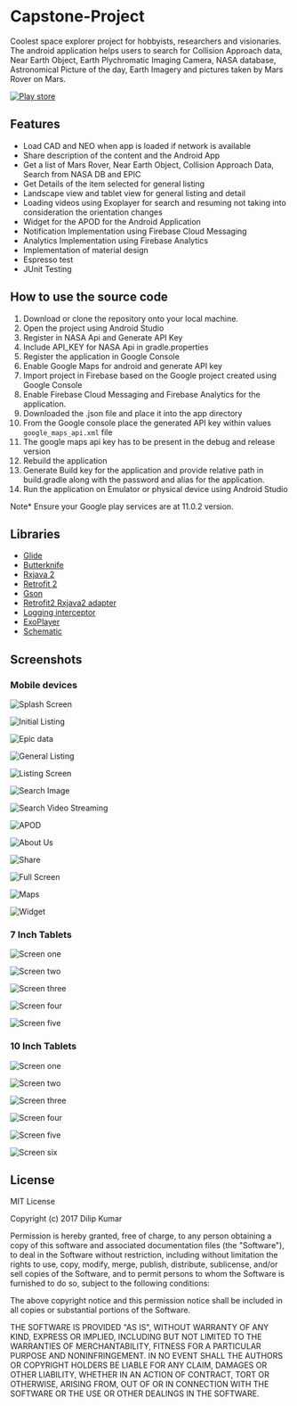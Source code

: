 # Capstone-Project
Coolest space explorer project for hobbyists, researchers and visionaries. The android application helps users to search for Collision Approach data, Near Earth Object, Earth Plychromatic Imaging Camera, NASA database, Astronomical Picture of the day, Earth Imagery and pictures taken by Mars Rover on Mars.

[![Play store](https://github.com/dilipkumar4813/Capstone-Project/blob/master/screenshots/google-play-badge.png)](https://play.google.com/store/apps/details?id=iamdilipkumar.com.spacedig)

## Features

* Load CAD and NEO when app is loaded if network is available
* Share description of the content and the Android App
* Get a list of Mars Rover, Near Earth Object, Collision Approach Data, Search from NASA DB and EPIC
* Get Details of the item selected for general listing
* Landscape view and tablet view for general listing and detail
* Loading videos using Exoplayer for search and resuming not taking into consideration the orientation changes
* Widget for the APOD for the Android Application
* Notification Implementation using Firebase Cloud Messaging
* Analytics Implementation using Firebase Analytics
* Implementation of material design
* Espresso test
* JUnit Testing

## How to use the source code

1. Download or clone the repository onto your local machine.
2. Open the project using Android Studio
3. Register in NASA Api and Generate API Key
4. Include API_KEY for NASA Api in gradle.properties
5. Register the application in Google Console
6. Enable Google Maps for android and generate API key
7. Import project in Firebase based on the Google project created using Google Console
8. Enable Firebase Cloud Messaging and Firebase Analytics for the application.
9. Downloaded the .json file and place it into the app directory
10. From the Google console place the generated API key within values `google_maps_api.xml` file
11. The google maps api key has to be present in the debug and release version
12. Rebuild the application
13. Generate Build key for the application and provide relative path in build.gradle along with the password and alias for the application.
14. Run the application on Emulator or physical device using Android Studio

Note* Ensure your Google play services are at 11.0.2 version.

## Libraries

* [Glide](https://github.com/bumptech/glide)
* [Butterknife](http://jakewharton.github.io/butterknife/)
* [Rxjava 2](https://github.com/ReactiveX/RxJava/wiki/What's-different-in-2.0)
* [Retrofit 2](http://square.github.io/retrofit/)
* [Gson](http://square.github.io/retrofit/)
* [Retrofit2 Rxjava2 adapter](https://github.com/JakeWharton/retrofit2-rxjava2-adapter)
* [Logging interceptor](https://github.com/square/okhttp/tree/master/okhttp-logging-interceptor)
* [ExoPlayer](https://developer.android.com/guide/topics/media/exoplayer.html)
* [Schematic](https://github.com/SimonVT/schematic)

## Screenshots

### Mobile devices
![Splash Screen](https://github.com/dilipkumar4813/Capstone-Project/blob/master/screenshots/device-2017-07-05-123807.png)

![Initial Listing](https://github.com/dilipkumar4813/Capstone-Project/blob/master/screenshots/Screenshot_2017-07-06-23-45-07.png)

![Epic data](https://github.com/dilipkumar4813/Capstone-Project/blob/master/screenshots/device-2017-07-05-231911.png)

![General Listing](https://github.com/dilipkumar4813/Capstone-Project/blob/master/screenshots/Screenshot_2017-07-06-23-28-31.png)

![Listing Screen](https://github.com/dilipkumar4813/Capstone-Project/blob/master/screenshots/Screenshot_2017-07-06-23-28-15.png)

![Search Image](https://github.com/dilipkumar4813/Capstone-Project/blob/master/screenshots/Screenshot_2017-07-06-23-28-07.png)

![Search Video Streaming](https://github.com/dilipkumar4813/Capstone-Project/blob/master/screenshots/Screenshot_2017-07-06-23-28-15.png)

![APOD](https://github.com/dilipkumar4813/Capstone-Project/blob/master/screenshots/Screenshot_2017-07-07-11-57-38.png)

![About Us](https://github.com/dilipkumar4813/Capstone-Project/blob/master/screenshots/Screenshot_2017-07-06-23-45-22.png)

![Share](https://github.com/dilipkumar4813/Capstone-Project/blob/master/screenshots/Screenshot_2017-07-06-23-45-33.png)

![Full Screen](https://github.com/dilipkumar4813/Capstone-Project/blob/master/screenshots/Screenshot_2017-07-06-23-53-18.png)

![Maps](https://github.com/dilipkumar4813/Capstone-Project/blob/master/screenshots/Screenshot_2017-07-06-23-45-14.png)

![Widget](https://github.com/dilipkumar4813/Capstone-Project/blob/master/screenshots/Screenshot_2017-07-07-00-00-10.png)

### 7 Inch Tablets

![Screen one](https://github.com/dilipkumar4813/Capstone-Project/blob/master/screenshots/tablets/7inch/Screenshot_2017-07-07-11-47-45.png)

![Screen two](https://github.com/dilipkumar4813/Capstone-Project/blob/master/screenshots/tablets/7inch/Screenshot_2017-07-07-11-48-26.png)

![Screen three](https://github.com/dilipkumar4813/Capstone-Project/blob/master/screenshots/tablets/7inch/Screenshot_2017-07-07-11-48-40.png)

![Screen four](https://github.com/dilipkumar4813/Capstone-Project/blob/master/screenshots/tablets/7inch/Screenshot_2017-07-07-11-48-55.png)

![Screen five](https://github.com/dilipkumar4813/Capstone-Project/blob/master/screenshots/tablets/7inch/Screenshot_2017-07-07-14-25-10.png)

### 10 Inch Tablets

![Screen one](https://github.com/dilipkumar4813/Capstone-Project/blob/master/screenshots/tablets/10inch/Screenshot_2017-07-07-11-47-59.png)

![Screen two](https://github.com/dilipkumar4813/Capstone-Project/blob/master/screenshots/tablets/10inch/Screenshot_2017-07-07-11-48-18.png)

![Screen three](https://github.com/dilipkumar4813/Capstone-Project/blob/master/screenshots/tablets/10inch/Screenshot_2017-07-07-14-25-22.png)

![Screen four](https://github.com/dilipkumar4813/Capstone-Project/blob/master/screenshots/tablets/10inch/Screenshot_2017-07-07-11-51-23.png)

![Screen five](https://github.com/dilipkumar4813/Capstone-Project/blob/master/screenshots/tablets/10inch/Screenshot_2017-07-07-11-51-54.png)

![Screen six](https://github.com/dilipkumar4813/Capstone-Project/blob/master/screenshots/tablets/10inch/Screenshot_2017-07-07-11-52-28.png)

## License

MIT License

Copyright (c) 2017 Dilip Kumar

Permission is hereby granted, free of charge, to any person obtaining a copy
of this software and associated documentation files (the "Software"), to deal
in the Software without restriction, including without limitation the rights
to use, copy, modify, merge, publish, distribute, sublicense, and/or sell
copies of the Software, and to permit persons to whom the Software is
furnished to do so, subject to the following conditions:

The above copyright notice and this permission notice shall be included in all
copies or substantial portions of the Software.

THE SOFTWARE IS PROVIDED "AS IS", WITHOUT WARRANTY OF ANY KIND, EXPRESS OR
IMPLIED, INCLUDING BUT NOT LIMITED TO THE WARRANTIES OF MERCHANTABILITY,
FITNESS FOR A PARTICULAR PURPOSE AND NONINFRINGEMENT. IN NO EVENT SHALL THE
AUTHORS OR COPYRIGHT HOLDERS BE LIABLE FOR ANY CLAIM, DAMAGES OR OTHER
LIABILITY, WHETHER IN AN ACTION OF CONTRACT, TORT OR OTHERWISE, ARISING FROM,
OUT OF OR IN CONNECTION WITH THE SOFTWARE OR THE USE OR OTHER DEALINGS IN THE
SOFTWARE.

